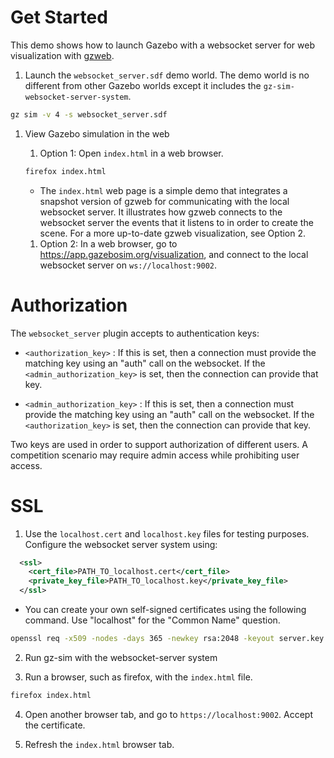 # Get Started

This demo shows how to launch Gazebo with a websocket server for
web visualization with [gzweb](https://github.com/gazebo-web/gzweb).

1. Launch the `websocket_server.sdf` demo world. The demo world is no different
from other Gazebo worlds except it includes the
`gz-sim-websocket-server-system`.

```bash
gz sim -v 4 -s websocket_server.sdf
```
1. View Gazebo simulation in the web

   1. Option 1: Open `index.html` in a web browser.

    ```bash
    firefox index.html
    ```
      * The `index.html` web page is a simple demo that integrates a snapshot
        version of gzweb for communicating with the local websocket server.
        It illustrates how gzweb connects to the websocket server
        the events that it listens to in order to create the scene. For a more
        up-to-date gzweb visualization, see Option 2.

    1. Option 2: In a web browser, go to https://app.gazebosim.org/visualization,
       and connect to the local websocket server on `ws://localhost:9002`.

# Authorization

The `websocket_server` plugin accepts to authentication keys:

* `<authorization_key>` : If this is set, then a connection must provide the
matching key using an "auth" call on the websocket. If the `<admin_authorization_key>` is set, then the connection can provide that key.

* `<admin_authorization_key>` : If this is set, then a connection must provide the matching key using an "auth" call on the websocket. If the `<authorization_key>` is set, then the connection can provide that key.

Two keys are used in order to support authorization of different users.
A competition scenario may require admin access while prohibiting user
access.

# SSL

1. Use the `localhost.cert` and `localhost.key` files for testing purposes.
Configure the websocket server system using:

```xml
  <ssl>
    <cert_file>PATH_TO_localhost.cert</cert_file>
    <private_key_file>PATH_TO_localhost.key</private_key_file>
  </ssl>
```

   * You can create your own self-signed certificates using the following
   command. Use "localhost" for the  "Common Name" question.

   ```bash
   openssl req -x509 -nodes -days 365 -newkey rsa:2048 -keyout server.key -out server.cert
   ```

2. Run gz-sim with the websocket-server system

3. Run a browser, such as firefox, with the `index.html` file.

```bash
firefox index.html
```

4. Open another browser tab, and go to `https://localhost:9002`. Accept the
   certificate.

5. Refresh the `index.html` browser tab.
